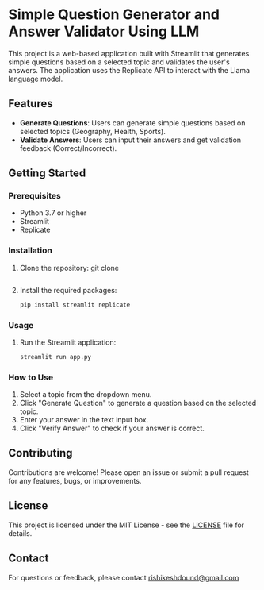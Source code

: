 # Simple Question Generator and Answer Validator Using LLM 

This project is a web-based application built with Streamlit that generates simple questions based on a selected topic and validates the user's answers. The application uses the Replicate API to interact with the Llama language model.

## Features

- **Generate Questions**: Users can generate simple questions based on selected topics (Geography, Health, Sports).
- **Validate Answers**: Users can input their answers and get validation feedback (Correct/Incorrect).

## Getting Started

### Prerequisites

- Python 3.7 or higher
- Streamlit
- Replicate

### Installation

1. Clone the repository:
   git clone 
    ```

2. Install the required packages:
    ```bash
    pip install streamlit replicate
    ```

### Usage

1. Run the Streamlit application:
    ```bash
    streamlit run app.py
    ```


### How to Use

1. Select a topic from the dropdown menu.
2. Click "Generate Question" to generate a question based on the selected topic.
3. Enter your answer in the text input box.
4. Click "Verify Answer" to check if your answer is correct.

## Contributing

Contributions are welcome! Please open an issue or submit a pull request for any features, bugs, or improvements.

## License

This project is licensed under the MIT License - see the [LICENSE](LICENSE) file for details.

## Contact

For questions or feedback, please contact rishikeshdound@gmail.com

